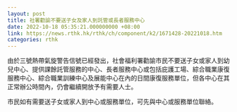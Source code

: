 ```yaml
---
layout: post
title: 社署勸諭不要送子女及家人到託管或長者服務中心
date: 2022-10-18 05:35:21.000000000 +08:00
link: https://news.rthk.hk/rthk/ch/component/k2/1671428-20221018.htm
categories: rthk
---
```


由於三號熱帶氣旋警告信號已經發出，社會福利署勸諭市民不要送子女或家人到幼兒中心、提供課餘託管服務的中心、長者服務中心或包括庇護工場、綜合職業康復服務中心、綜合職業訓練中心及展能中心在內的日間康復服務單位，但各中心在其正常辦公時間內，仍會繼續開放予有需要人士。

市民如有需要送子女或家人到中心或服務單位，可先與中心或服務單位聯絡。
